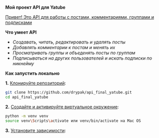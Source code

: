 <strong>Мой проект API для Yatube</strong>

<ins>Привет! Это API для работы с постами, комментариями, группами и подписками</ins>


**Что умеет API**

- *Создавать, читать, редактировать и удалять посты*  
- *Добавлять комментарии к постам и менять их*  
- *Просматривать группы и объеденять посты по группам*  
- *Подписываться на других пользователей и искать подписки по никнейму*  


**Как запустить локально**

**1.** <ins>Клонируйте репозиторий</ins>:
```bash
git clone https://github.com/drypak/api_final_yatube.git
cd api_final_yatube
```

**2.** <ins>Создайте и активируйте виртуальное окружение</ins>:
```bash
python -m venv venv
source venv\Scripts\activate или venv/bin/activate на Mac OS
```

**3.** <ins>Установите зависимости</ins>:

